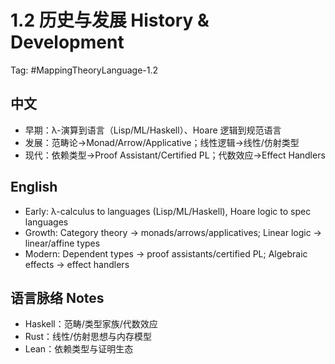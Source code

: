 # 1.2 历史与发展 History & Development

Tag: #MappingTheoryLanguage-1.2

## 中文

- 早期：λ-演算到语言（Lisp/ML/Haskell）、Hoare 逻辑到规范语言
- 发展：范畴论→Monad/Arrow/Applicative；线性逻辑→线性/仿射类型
- 现代：依赖类型→Proof Assistant/Certified PL；代数效应→Effect Handlers

## English

- Early: λ-calculus to languages (Lisp/ML/Haskell), Hoare logic to spec languages
- Growth: Category theory → monads/arrows/applicatives; Linear logic → linear/affine types
- Modern: Dependent types → proof assistants/certified PL; Algebraic effects → effect handlers

## 语言脉络 Notes

- Haskell：范畴/类型家族/代数效应
- Rust：线性/仿射思想与内存模型
- Lean：依赖类型与证明生态
